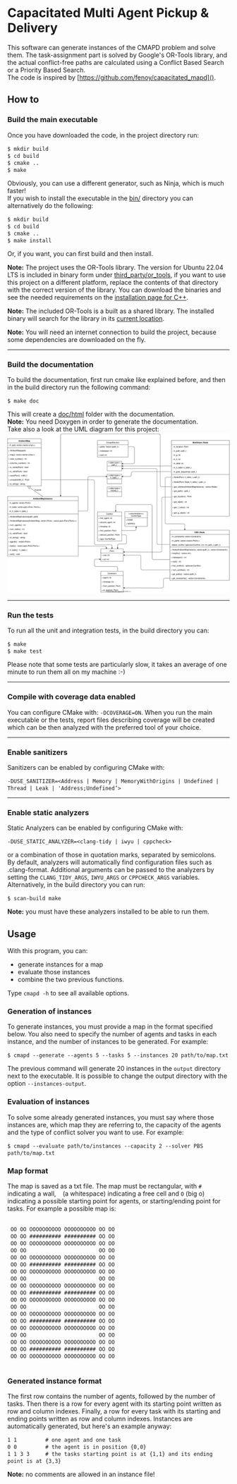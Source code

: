 # Capacitated Multi Agent Pickup & Delivery

This software can generate instances of the CMAPD problem and solve them.
The task-assignment part is solved by Google's OR-Tools library, and the actual conflict-free paths
are calculated using a Conflict Based Search or a Priority Based Search.  
The code is inspired by [https://github.com/fenoy/capacitated_mapd]().

## How to

### Build the main executable

Once you have downloaded the code, in the project directory run:

```
$ mkdir build
$ cd build
$ cmake ..
$ make
```

Obviously, you can use a different generator, such as Ninja, which is much faster!  
If you wish to install the executable in the [bin/]() directory you can alternatively do the following:

```
$ mkdir build
$ cd build
$ cmake ..
$ make install
```

Or, if you want, you can first build and then install.

**Note:** The project uses the OR-Tools library. The version for Ubuntu 22.04 LTS is included
in binary form under [third_party/or_tools](third_party/or_tools), if you want to use this project on a different
platform, replace the contents of that directory with the correct version of the library.
You can download the binaries and see the needed requirements on the
[installation page for C++](https://developers.google.com/optimization/install/cpp).

**Note:** The included OR-Tools is a built as a shared library. The installed binary will search for the library in
its [current location](third_party/or_tools/lib).

**Note:** You will need an internet connection to build the project, because some dependencies are downloaded
on the fly.

---

### Build the documentation

To build the documentation, first run cmake like explained before, and then in the build directory
run the following command:

```
$ make doc
```

This will create a [doc/html]() folder with the documentation.  
**Note:** You need Doxygen in order to generate the documentation.  
Take also a look at the UML diagram for this project:  
![UML SCHEMA](doc/cmapd_uml.drawio.svg)

---

### Run the tests

To run all the unit and integration tests, in the build directory you can:

```
$ make
$ make test
```

Please note that some tests are particularly slow, it takes an average of one minute to run them all on my machine :-)

---

### Compile with coverage data enabled

You can configure CMake with: `-DCOVERAGE=ON`. When you run the main executable or the tests,
report files describing coverage will be created which can be then analyzed with the preferred
tool of your choice.

---

### Enable sanitizers

Sanitizers can be enabled by configuring CMake with:

```
-DUSE_SANITIZER=<Address | Memory | MemoryWithOrigins | Undefined | Thread | Leak | 'Address;Undefined’>
```

---

### Enable static analyzers

Static Analyzers can be enabled by configuring CMake with:

```
-DUSE_STATIC_ANALYZER=<clang-tidy | iwyu | cppcheck>
```

or a combination of those in quotation marks, separated by semicolons.  
By default, analyzers will automatically find configuration files such as .clang-format.
Additional arguments can be passed to the analyzers by setting the `CLANG_TIDY_ARGS`, `IWYU_ARGS`
or `CPPCHECK_ARGS` variables.  
Alternatively, in the build directory you can run:

```
$ scan-build make
```

**Note:** you must have these analyzers installed to be able to run them.

## Usage

With this program, you can:

- generate instances for a map
- evaluate those instances
- combine the two previous functions.

Type `cmapd -h` to see all available options.

### Generation of instances

To generate instances, you must provide a map in the format specified below. You also need to specify
the number of agents and tasks in each instance, and the number of instances to be generated. For example:

```
$ cmapd --generate --agents 5 --tasks 5 --instances 20 path/to/map.txt
```

The previous command will generate 20 instances in the `output` directory next to the executable. It is
possible to change the output directory with the option `--instances-output`.

### Evaluation of instances

To solve some already generated instances, you must say where those instances are, which map they are
referring to, the capacity of the agents and the type of conflict solver you want to use. For example:

```
$ cmapd --evaluate path/to/instances --capacity 2 --solver PBS path/to/map.txt
```

### Map format

The map is saved as a txt file. The map must be rectangular, with `#` indicating a wall, ` ` (a whitespace)
indicating a free cell and `O` (big o) indicating a possible starting point for agents, or starting/ending
point for tasks. For example a possible map is:

```
                                   
 OO OO OOOOOOOOOO OOOOOOOOOO OO OO 
 OO OO ########## ########## OO OO 
 OO OO OOOOOOOOOO OOOOOOOOOO OO OO 
 OO OO                       OO OO 
 OO OO OOOOOOOOOO OOOOOOOOOO OO OO 
 OO OO ########## ########## OO OO 
 OO OO OOOOOOOOOO OOOOOOOOOO OO OO 
 OO OO                       OO OO 
 OO OO OOOOOOOOOO OOOOOOOOOO OO OO 
 OO OO ########## ########## OO OO 
 OO OO OOOOOOOOOO OOOOOOOOOO OO OO 
 OO OO                       OO OO 
 OO OO OOOOOOOOOO OOOOOOOOOO OO OO 
 OO OO ########## ########## OO OO 
 OO OO OOOOOOOOOO OOOOOOOOOO OO OO 
 OO OO                       OO OO 
 OO OO OOOOOOOOOO OOOOOOOOOO OO OO 
 OO OO ########## ########## OO OO 
 OO OO OOOOOOOOOO OOOOOOOOOO OO OO 
                                   
```

### Generated instance format

The first row contains the number of agents, followed by the number of tasks.
Then there is a row for every agent with its starting point written as row and column indexes.
Finally, a row for every task with its starting and ending points written as row and column indexes.
Instances are automatically generated, but here's an example anyway:

```
1 1         # one agent and one task
0 0         # the agent is in position {0,0}
1 1 3 3     # the tasks starting point is at {1,1} and its ending point is at {3,3}
```

**Note:** no comments are allowed in an instance file!
